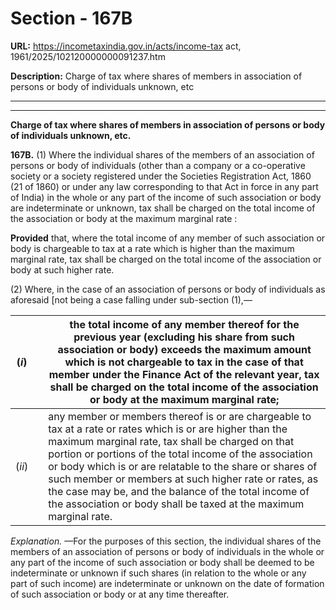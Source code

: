 # Section - 167B

**URL:** https://incometaxindia.gov.in/acts/income-tax act, 1961/2025/102120000000091237.htm

**Description:** Charge of tax where shares of members in association of persons or body of individuals unknown, etc

---

****

**Charge of tax where shares of members in association of persons or body of individuals unknown, etc.**

**167B.** (1) Where the individual shares of the members of an association of persons or body of individuals (other than a company or a co-operative society or a society registered under the Societies Registration Act, 1860 (21 of 1860) or under any law corresponding to that Act in force in any part of India) in the whole or any part of the income of such association or body are indeterminate or unknown, tax shall be charged on the total income of the association or body at the maximum marginal rate :

**Provided** that, where the total income of any member of such association or body is chargeable to tax at a rate which is higher than the maximum marginal rate, tax shall be charged on the total income of the association or body at such higher rate.

(2) Where, in the case of an association of persons or body of individuals as aforesaid [not being a case falling under sub-section (1),—

(_i_)|  |  the total income of any member thereof for the previous year (excluding his share from such association or body) exceeds the maximum amount which is not chargeable to tax in the case of that member under the Finance Act of the relevant year, tax shall be charged on the total income of the association or body at the maximum marginal rate;  
---|---|---  
(_ii_)|  |  any member or members thereof is or are chargeable to tax at a rate or rates which is or are higher than the maximum marginal rate, tax shall be charged on that portion or portions of the total income of the association or body which is or are relatable to the share or shares of such member or members at such higher rate or rates, as the case may be, and the balance of the total income of the association or body shall be taxed at the maximum marginal rate.  
  
_Explanation._ —For the purposes of this section, the individual shares of the members of an association of persons or body of individuals in the whole or any part of the income of such association or body shall be deemed to be indeterminate or unknown if such shares (in relation to the whole or any part of such income) are indeterminate or unknown on the date of formation of such association or body or at any time thereafter.